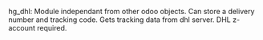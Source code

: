 hg_dhl: Module independant from other odoo objects. Can store a delivery number and tracking code.
        Gets tracking data from dhl server. DHL z-account required.
